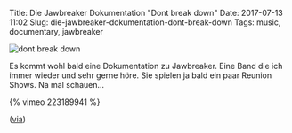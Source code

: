 Title: Die Jawbreaker Dokumentation "Dont break down"
Date: 2017-07-13 11:02
Slug: die-jawbreaker-dokumentation-dont-break-down
Tags: music, documentary, jawbreaker

![dont break down]({static}/images/jawbreaker-dont-break-down.jpg)

Es kommt wohl bald eine Dokumentation zu Jawbreaker. Eine Band die ich immer wieder und sehr gerne höre. Sie spielen ja bald ein paar Reunion Shows. Na mal schauen...

{% vimeo 223189941 %}

([via](http://pitchfork.com/news/jawbreaker-documentary-dont-break-down-gets-new-trailer-premiere-date-watch/))
